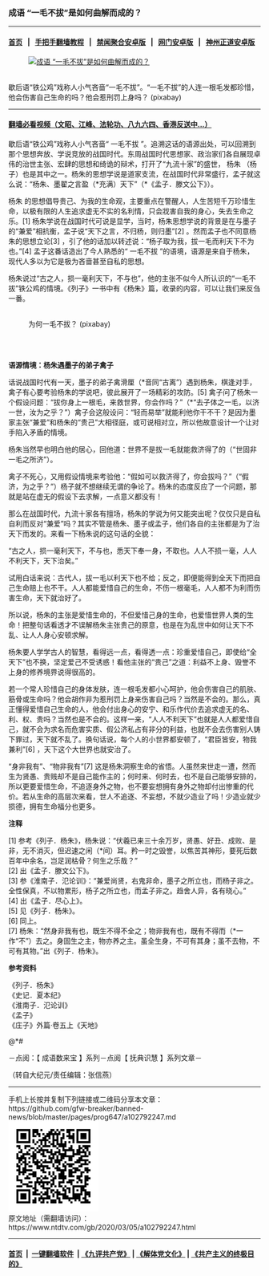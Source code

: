 ### 成语 “一毛不拔”是如何曲解而成的？
------------------------

#### [首页](https://github.com/gfw-breaker/banned-news/blob/master/README.md) &nbsp;&nbsp;|&nbsp;&nbsp; [手把手翻墙教程](https://github.com/gfw-breaker/guides/wiki) &nbsp;&nbsp;|&nbsp;&nbsp; [禁闻聚合安卓版](https://github.com/gfw-breaker/bn-android) &nbsp;&nbsp;|&nbsp;&nbsp; [网门安卓版](https://github.com/oGate2/oGate) &nbsp;&nbsp;|&nbsp;&nbsp; [神州正道安卓版](https://github.com/SzzdOgate/update) 



<div><div class="featured_image">
 <a href="https://i.ntdtv.com/assets/uploads/2020/03/2020-03-05_114031.jpg" target="_blank">
  <figure>
   <img alt="成语 “一毛不拔”是如何曲解而成的？" src="https://i.ntdtv.com/assets/uploads/2020/03/2020-03-05_114031-800x450.jpg"/>
  </figure><br/>
 </a>
 <span class="caption">
  歇后语“铁公鸡”戏称人小气吝啬“一毛不拔”。“一毛不拔”的人连一根毛发都珍惜，他会伤害自己生命的吗？他会惹刑罚上身吗？ (pixabay)
 </span>
</div>
</div><hr/>

#### [翻墙必看视频（文昭、江峰、法轮功、八九六四、香港反送中...）](https://github.com/gfw-breaker/banned-news/blob/master/pages/link3.md)

<div><div class="post_content" itemprop="articleBody">
 <p>
  歇后语“铁公鸡”戏称人小气吝啬“
  <ok href="https://www.ntdtv.com/gb/一毛不拔.htm">
   一毛不拔
  </ok>
  ”。追溯这话的语源出处，可以回溯到那个思想奔放、学说竞放的战国时代。东周战国时代思想家、政治家们各自展现卓伟的治世主张、宏肆的思想和绮诡的辩术，打开了“九流十家”的盛世，
  <ok href="https://www.ntdtv.com/gb/杨朱.htm">
   杨朱
  </ok>
  （杨子）也是其中之一。杨朱的思想学说是道家支流，在战国时代非常盛行，孟子就这么说：“杨朱、墨翟之言盈（*充满）天下”（*《孟子．滕文公下》）。
 </p>
 <p>
  <ok href="https://www.ntdtv.com/gb/杨朱.htm">
   杨朱
  </ok>
  的思想倡导贵己、为我的生命观，主要重点在警醒人，人生苦短千万珍惜生命，以极有限的人生追求虚无不实的名利情，只会戕害自我的身心，失去生命之乐。[1] 杨朱学说在战国时代可说是显学，当时，杨朱思想学说的背景是在与墨子的“兼爱”相抗衡，孟子说“天下之言，不归杨，则归墨”[2] 。然而孟子也不同意杨朱的思想立论[3] ，引了他的话加以转述说：“杨子取为我，拔一毛而利天下不为也。”[4] 孟子这番话造出了今人熟悉的“
  <ok href="https://www.ntdtv.com/gb/一毛不拔.htm">
   一毛不拔
  </ok>
  ”的语境，语源是来自于杨朱，现代人多以为它是极为吝啬甚至自私的思想。
 </p>
 <p>
  杨朱说过“古之人，损一毫利天下，不与也”，他的主张不似今人所认识的“一毛不拔”铁公鸡的情境。《列子》一书中有《杨朱》篇，收录的内容，可以让我们来反刍一番。
 </p>
 <figure class="wp-caption alignnone" id="attachment_102792249" style="width: 600px">
  <img alt="" class="size-medium wp-image-102792249" src="https://i.ntdtv.com/assets/uploads/2020/03/2020-03-05_114105-600x401.jpg">
   <br/><figcaption class="wp-caption-text">
    为何一毛不拔？ (pixabay)
   </figcaption><br/>
  </img>
 </figure><br/>
 <p>
  <strong>
   语源情境：杨朱遇墨子的弟子禽子
  </strong>
 </p>
 <p>
  话说战国时代有一天，墨子的弟子禽滑厘（*音同“古离”）遇到杨朱，棋逢对手，禽子有心要考验杨朱的学说吧，彼此展开了一场精彩的攻防。[5] 禽子问了杨朱一个假设问题：“拔你身上一根毛，来救世界，你会作吗？”（*“去子体之一毛，以济一世，汝为之乎？”）禽子会这般设问：“轻而易举”就能利他你干不干？是因为墨家主张“兼爱”和杨朱的“贵己”大相径庭，或可说相对立，所以他故意设计一个让对手陷入矛盾的情境。
 </p>
 <p>
  杨朱当然早也明白他的居心，回他道：世界不是拔一毛就能救济得了的（“世固非一毛之所济”）。
 </p>
 <p>
  禽子不死心，又用假设情境来考验他：“假如可以救济得了，你会拔吗？”（“假济，为之乎？”）杨子就不想继续无谓的争论了。杨朱的态度反应了一个问题，那就是站在虚无的假设下去求解，一点意义都没有！
 </p>
 <p>
  那么在战国时代，九流十家各有擅场，杨朱的学说为何又能突出呢？仅仅只是自私自利而反对“兼爱”吗？其实不管是杨朱、墨子或孟子，他们各自的主张都是为了治天下而发的。来看一下杨朱说的这句话的全貌：
 </p>
 <p>
  “古之人，损一毫利天下，不与也，悉天下奉一身，不取也。人人不损一毫，人人不利天下，天下治矣。”
 </p>
 <p>
  试用白话来说：古代人，拔一毛以利天下也不给；反之，即便能得到全天下而把自己生命赔上也不干。人人都能爱惜自己的生命，不伤一根毫毛，人人都不为利而伤害生命，天下就治好了。
 </p>
 <p>
  所以说，杨朱的主张是爱惜生命的，不但爱惜己身的生命，也爱惜世界人类的生命！把整句话看透才不误解杨朱主张贵己的原意，也是在为乱世中如何让天下不乱、让人人身心安顿求解。
 </p>
 <p>
  杨朱要人学学古人的智慧，看得远一点，看得透一点：珍重爱惜自己，即使给“全天下”也不换，坚定爱己不受诱惑！看他主张的“贵己”之道：利益不上身、毁誉不上身的修养境界说得很高的。
 </p>
 <p>
  若一个常人珍惜自己的身体发肤，连一根毛发都小心呵护，他会伤害自己的肌肤、筋骨或生命吗？他会胡作非为惹刑罚上身来伤害自己吗？当然是不会的。那么，真正懂得爱惜自己生命的人，他会付出身心的安宁、和乐作代价去追求虚无的名、利、权、贵吗？当然也是不会的。这样一来，“人人不利天下”也就是人人都爱惜自己，就不会为求名而危害实质、假公济私占有非分的利益，也就不会去伤害别人铸下罪过，天下就不乱了。换句话说，每个人的小世界都安顿了，“君臣皆安，物我兼利”[6] ，天下这个大世界也就安治了。
 </p>
 <p>
  “身非我有”、“物非我有”[7] 这是杨朱洞察生命的省悟。人虽然来世走一遭，然而生为贤愚、贵贱却不是自己能作主的；何时来、何时去，也不是自己能够安排的，所以更要爱惜生命，不追逐身外之物，也不要妄想拥有身外之物却付出惨重的代价。若从生命的高层次来看，世人不追逐、不妄想，不就少造业了吗！少造业就少损德，拥有生命福分也更多。
 </p>
 <p>
  <strong>
   注释
  </strong>
 </p>
 <p>
  [1] 参考《列子．杨朱》，杨朱说：“伏羲已来三十余万岁，贤愚、好丑、成败、是非，无不消灭，但迟速之闲（*间）耳。矜一时之毁誉，以焦苦其神形，要死后数百年中余名，岂足润枯骨？何生之乐哉？”
  <br/>
  [2] 出《孟子．滕文公下》。
  <br/>
  [3] 参《淮南子．氾论训》：“兼爱尚贤，右鬼非命，墨子之所立也，而杨子非之。全性保真，不以物累形，杨子之所立也，而孟子非之。趋舍人异，各有晓心。”
  <br/>
  [4] 出《孟子．尽心上》。
  <br/>
  [5] 见《列子．杨朱》。
  <br/>
  [6] 同上。
  <br/>
  [7] 杨朱：“然身非我有也，既生不得不全之；物非我有也，既有不得而（*一作“不”）去之。身固生之主，物亦养之主。虽全生身，不可有其身；虽不去物，不可有其物。”出《列子．杨朱》。
 </p>
 <p>
  <strong>
   参考资料
  </strong>
 </p>
 <p>
  《列子．杨朱》
  <br/>
  《史记．夏本纪》
  <br/>
  《淮南子．氾论训》
  <br/>
  《孟子》
  <br/>
  《庄子》外篇·卷五上《天地》
 </p>
 <p>
  @*#
 </p>
 <p>
  －点阅：【
  <ok href="https://www.ntdtv.com/gb/成语数来宝.htm">
   成语数来宝
  </ok>
  】系列－点阅【
  <ok href="https://www.ntdtv.com/gb/抚典识慧.htm">
   抚典识慧
  </ok>
  】系列文章－
 </p>
 <p>
  （转自大纪元/责任编辑：张信燕）
 </p>
 <div class="single_ad">
 </div>
</div>
</div>
<hr/>
手机上长按并复制下列链接或二维码分享本文章：<br/>
https://github.com/gfw-breaker/banned-news/blob/master/pages/prog647/a102792247.md <br/>
<a href='https://github.com/gfw-breaker/banned-news/blob/master/pages/prog647/a102792247.md'><img src='https://github.com/gfw-breaker/banned-news/blob/master/pages/prog647/a102792247.md.png'/></a> <br/>
原文地址（需翻墙访问）：https://www.ntdtv.com/gb/2020/03/05/a102792247.html


------------------------
#### [首页](https://github.com/gfw-breaker/banned-news/blob/master/README.md) &nbsp;|&nbsp; [一键翻墙软件](https://github.com/gfw-breaker/nogfw/blob/master/README.md) &nbsp;| [《九评共产党》](https://github.com/gfw-breaker/9ping.md/blob/master/README.md#九评之一评共产党是什么) | [《解体党文化》](https://github.com/gfw-breaker/jtdwh.md/blob/master/README.md) | [《共产主义的终极目的》](https://github.com/gfw-breaker/gczydzjmd.md/blob/master/README.md)


<img src='http://gfw-breaker.win/banned-news/pages/prog647/a102792247.md' width='0px' height='0px'/>